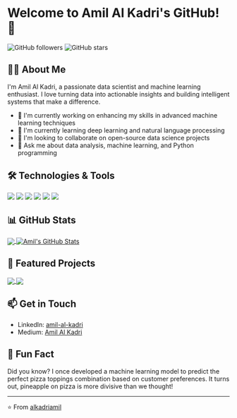 # Welcome to Amil Al Kadri's GitHub! 👋

![GitHub followers](https://img.shields.io/github/followers/alkadriamil?style=social)
![GitHub stars](https://img.shields.io/github/stars/alkadriamil?style=social)

## 👨‍💻 About Me

I'm Amil Al Kadri, a passionate data scientist and machine learning enthusiast. I love turning data into actionable insights and building intelligent systems that make a difference.

- 🔭 I'm currently working on enhancing my skills in advanced machine learning techniques
- 🌱 I'm currently learning deep learning and natural language processing
- 👯 I'm looking to collaborate on open-source data science projects
- 💬 Ask me about data analysis, machine learning, and Python programming

## 🛠️ Technologies & Tools

![](https://img.shields.io/badge/Code-Python-informational?style=flat&logo=python&logoColor=white&color=2bbc8a)
![](https://img.shields.io/badge/Code-R-informational?style=flat&logo=r&logoColor=white&color=2bbc8a)
![](https://img.shields.io/badge/Tools-PostgreSQL-informational?style=flat&logo=postgresql&logoColor=white&color=2bbc8a)
![](https://img.shields.io/badge/Tools-Docker-informational?style=flat&logo=docker&logoColor=white&color=2bbc8a)
![](https://img.shields.io/badge/Tools-Kubernetes-informational?style=flat&logo=kubernetes&logoColor=white&color=2bbc8a)
![](https://img.shields.io/badge/Cloud-AWS-informational?style=flat&logo=amazon-aws&logoColor=white&color=2bbc8a)

## 📊 GitHub Stats

<a href="https://s38yf0-amil-kadri.shinyapps.io/alhamdulillah/">
  <img align="center" src="https://github-readme-stats.vercel.app/api/top-langs/?username=alkadriamil&hide=java,html,tex&title_color=ffffff&text_color=c9cacc&icon_color=2bbc8a&bg_color=1d1f21&langs_count=3" />
</a>
<a href="https://s38yf0-amil-kadri.shinyapps.io/ctr_produk/">
  <img align="center" src="https://github-readme-stats.vercel.app/api?username=alkadriamil&show_icons=true&line_height=27&count_private=true&title_color=ffffff&text_color=c9cacc&icon_color=2bbc8a&bg_color=1d1f21" alt="Amil's GitHub Stats" />
</a>

## 🚀 Featured Projects

<a href="https://github.com/alkadriamil/bike-rental-dashboard">
  <img align="center" src="https://github-readme-stats.vercel.app/api/pin/?username=alkadriamil&repo=bike-rental-dashboard&title_color=ffffff&text_color=c9cacc&icon_color=2bbc8a&bg_color=1d1f21" />
</a>

<a href="https://github.com/alkadriamil/machine-learning-app">
  <img align="center" src="https://github-readme-stats.vercel.app/api/pin/?username=alkadriamil&repo=machine-learning-app&title_color=ffffff&text_color=c9cacc&icon_color=2bbc8a&bg_color=1d1f21" />
</a>

## 📫 Get in Touch

- LinkedIn: [amil-al-kadri](www.linkedin.com/in/amil-alkadri-555325294)
- Medium: [Amil Al Kadri](https://medium.com/@21611054)

## 🎉 Fun Fact

Did you know? I once developed a machine learning model to predict the perfect pizza toppings combination based on customer preferences. It turns out, pineapple on pizza is more divisive than we thought!

---

⭐️ From [alkadriamil](https://github.com/alkadriamil)
